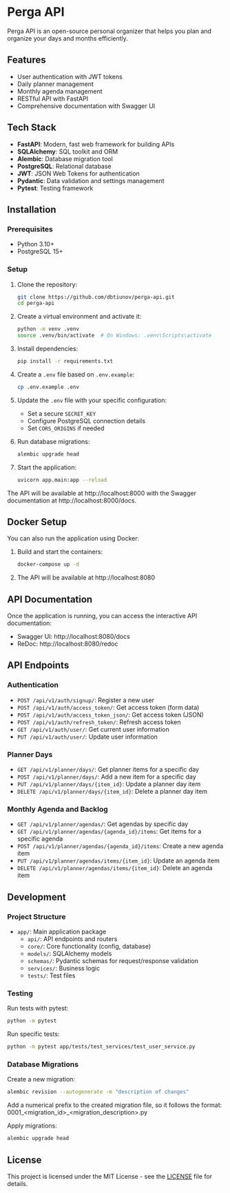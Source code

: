 # Perga API

Perga API is an open-source personal organizer that helps you plan and organize your days and months efficiently.

## Features

- User authentication with JWT tokens
- Daily planner management
- Monthly agenda management
- RESTful API with FastAPI
- Comprehensive documentation with Swagger UI

## Tech Stack

- **FastAPI**: Modern, fast web framework for building APIs
- **SQLAlchemy**: SQL toolkit and ORM
- **Alembic**: Database migration tool
- **PostgreSQL**: Relational database
- **JWT**: JSON Web Tokens for authentication
- **Pydantic**: Data validation and settings management
- **Pytest**: Testing framework

## Installation

### Prerequisites

- Python 3.10+
- PostgreSQL 15+

### Setup

1. Clone the repository:
   ```bash
   git clone https://github.com/dbtiunov/perga-api.git
   cd perga-api
   ```

2. Create a virtual environment and activate it:
   ```bash
   python -m venv .venv
   source .venv/bin/activate  # On Windows: .venv\Scripts\activate
   ```

3. Install dependencies:
   ```bash
   pip install -r requirements.txt
   ```

4. Create a `.env` file based on `.env.example`:
   ```bash
   cp .env.example .env
   ```

5. Update the `.env` file with your specific configuration:
   - Set a secure `SECRET_KEY`
   - Configure PostgreSQL connection details
   - Set `CORS_ORIGINS` if needed

6. Run database migrations:
   ```bash
   alembic upgrade head
   ```

7. Start the application:
   ```bash
   uvicorn app.main:app --reload
   ```

The API will be available at http://localhost:8000 with the Swagger documentation at http://localhost:8000/docs.

## Docker Setup

You can also run the application using Docker:

1. Build and start the containers:
   ```bash
   docker-compose up -d
   ```

2. The API will be available at http://localhost:8080

## API Documentation

Once the application is running, you can access the interactive API documentation:

- Swagger UI: http://localhost:8080/docs
- ReDoc: http://localhost:8080/redoc

## API Endpoints

### Authentication

- `POST /api/v1/auth/signup/`: Register a new user
- `POST /api/v1/auth/access_token/`: Get access token (form data)
- `POST /api/v1/auth/access_token_json/`: Get access token (JSON)
- `POST /api/v1/auth/refresh_token/`: Refresh access token
- `GET /api/v1/auth/user/`: Get current user information
- `PUT /api/v1/auth/user/`: Update user information

### Planner Days

- `GET /api/v1/planner/days/`: Get planner items for a specific day
- `POST /api/v1/planner/days/`: Add a new item for a specific day
- `PUT /api/v1/planner/days/{item_id}`: Update a planner day item
- `DELETE /api/v1/planner/days/{item_id}`: Delete a planner day item

### Monthly Agenda and Backlog

- `GET /api/v1/planner/agendas/`: Get agendas by specific day
- `GET /api/v1/planner/agendas/{agenda_id}/items`: Get items for a specific agenda
- `POST /api/v1/planner/agendas/{agenda_id}/items`: Create a new agenda item
- `PUT /api/v1/planner/agendas/items/{item_id}`: Update an agenda item
- `DELETE /api/v1/planner/agendas/items/{item_id}`: Delete an agenda item

## Development

### Project Structure

- `app/`: Main application package
  - `api/`: API endpoints and routers
  - `core/`: Core functionality (config, database)
  - `models/`: SQLAlchemy models
  - `schemas/`: Pydantic schemas for request/response validation
  - `services/`: Business logic
  - `tests/`: Test files

### Testing

Run tests with pytest:

```bash
python -m pytest
```

Run specific tests:

```bash
python -m pytest app/tests/test_services/test_user_service.py
```

### Database Migrations

Create a new migration:

```bash
alembic revision --autogenerate -m "description of changes"
```
Add a numerical prefix to the created migration file, so it follows the format: 0001_<migration_id>_<migration_description>.py

Apply migrations:

```bash
alembic upgrade head
```

## License

This project is licensed under the MIT License - see the [LICENSE](LICENSE) file for details.
